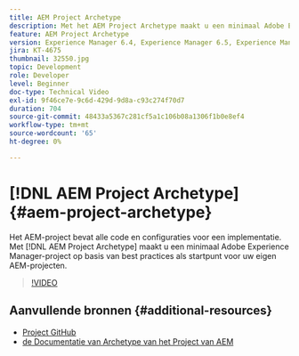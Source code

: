 ```yaml
---
title: AEM Project Archetype
description: Met het AEM Project Archetype maakt u een minimaal Adobe Experience Manager-project op basis van best practices als startpunt voor uw eigen AEM-projecten.
feature: AEM Project Archetype
version: Experience Manager 6.4, Experience Manager 6.5, Experience Manager as a Cloud Service
jira: KT-4675
thumbnail: 32550.jpg
topic: Development
role: Developer
level: Beginner
doc-type: Technical Video
exl-id: 9f46ce7e-9c6d-429d-9d8a-c93c274f70d7
duration: 704
source-git-commit: 48433a5367c281cf5a1c106b08a1306f1b0e8ef4
workflow-type: tm+mt
source-wordcount: '65'
ht-degree: 0%

---
```


# [!DNL AEM Project Archetype] {#aem-project-archetype}

Het AEM-project bevat alle code en configuraties voor een implementatie. Met [!DNL AEM Project Archetype] maakt u een minimaal Adobe Experience Manager-project op basis van best practices als startpunt voor uw eigen AEM-projecten.

>[!VIDEO](https://video.tv.adobe.com/v/32550?quality=12&learn=on)

## Aanvullende bronnen {#additional-resources}

* [ Project GitHub ](https://github.com/adobe/aem-project-archetype)
* [ de Documentatie van Archetype van het Project van AEM ](https://experienceleague.adobe.com/docs/experience-manager-core-components/using/developing/archetype/overview.html)
